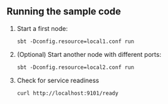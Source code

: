 ## Running the sample code

1. Start a first node:

    ```
    sbt -Dconfig.resource=local1.conf run
    ```

2. (Optional) Start another node with different ports:

    ```
    sbt -Dconfig.resource=local2.conf run
    ```

3. Check for service readiness

    ```
    curl http://localhost:9101/ready
    ```
